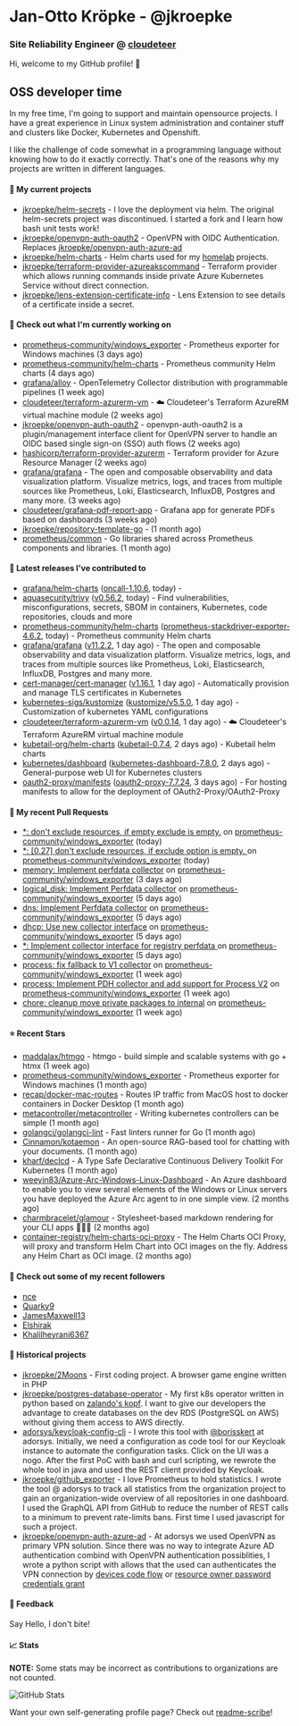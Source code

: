 # Jan-Otto Kröpke - @jkroepke
### Site Reliability Engineer @ [cloudeteer](https://cloudeteer.de/)

Hi, welcome to my GitHub profile! 👋

## OSS developer time
In my free time, I'm going to support and maintain opensource projects. I have a great experience in Linux system administration and container stuff and clusters like Docker, Kubernetes and Openshift.

I like the challenge of code somewhat in a programming language without knowing how to do it exactly correctly. That's one of the reasons why my projects are written in different languages.

#### 🌱 My current projects
- [jkroepke/helm-secrets](https://github.com/jkroepke/helm-secrets) - I love the deployment via helm. The original helm-secrets project was discontinued. I started a fork and I learn how bash unit tests work!
- [jkroepke/openvpn-auth-oauth2](https://github.com/jkroepke/openvpn-auth-oauth2) - OpenVPN with OIDC Authentication. Replaces  [jkroepke/openvpn-auth-azure-ad](https://github.com/jkroepke/openvpn-auth-azure-ad) 
- [jkroepke/helm-charts](https://github.com/jkroepke/helm-charts) - Helm charts used for my [homelab](https://github.com/jkroepke/homelab) projects.
- [jkroepke/terraform-provider-azureakscommand](https://github.com/jkroepke/terraform-provider-azureakscommand) - Terraform provider which allows running commands inside private Azure Kubernetes Service without direct connection.
- [jkroepke/lens-extension-certificate-info](https://github.com/jkroepke/lens-extension-certificate-info) - Lens Extension to see details of a certificate inside a secret.

#### 👷 Check out what I'm currently working on

- [prometheus-community/windows_exporter](https://github.com/prometheus-community/windows_exporter) - Prometheus exporter for Windows machines (3 days ago)
- [prometheus-community/helm-charts](https://github.com/prometheus-community/helm-charts) - Prometheus community Helm charts (4 days ago)
- [grafana/alloy](https://github.com/grafana/alloy) - OpenTelemetry Collector distribution with programmable pipelines (1 week ago)
- [cloudeteer/terraform-azurerm-vm](https://github.com/cloudeteer/terraform-azurerm-vm) - ☁️ Cloudeteer&#39;s Terraform AzureRM virtual machine module (2 weeks ago)
- [jkroepke/openvpn-auth-oauth2](https://github.com/jkroepke/openvpn-auth-oauth2) - openvpn-auth-oauth2 is a plugin/management interface client for OpenVPN server to handle an OIDC based single sign-on (SSO) auth flows (2 weeks ago)
- [hashicorp/terraform-provider-azurerm](https://github.com/hashicorp/terraform-provider-azurerm) - Terraform provider for Azure Resource Manager (2 weeks ago)
- [grafana/grafana](https://github.com/grafana/grafana) - The open and composable observability and data visualization platform. Visualize metrics, logs, and traces from multiple sources like Prometheus, Loki, Elasticsearch, InfluxDB, Postgres and many more.  (3 weeks ago)
- [cloudeteer/grafana-pdf-report-app](https://github.com/cloudeteer/grafana-pdf-report-app) - Grafana app for generate PDFs based on dashboards (3 weeks ago)
- [jkroepke/repository-template-go](https://github.com/jkroepke/repository-template-go) -  (1 month ago)
- [prometheus/common](https://github.com/prometheus/common) - Go libraries shared across Prometheus components and libraries. (1 month ago)

#### 🔭 Latest releases I've contributed to

- [grafana/helm-charts](https://github.com/grafana/helm-charts) ([oncall-1.10.6](https://github.com/grafana/helm-charts/releases/tag/oncall-1.10.6), today) - 
- [aquasecurity/trivy](https://github.com/aquasecurity/trivy) ([v0.56.2](https://github.com/aquasecurity/trivy/releases/tag/v0.56.2), today) - Find vulnerabilities, misconfigurations, secrets, SBOM in containers, Kubernetes, code repositories, clouds and more
- [prometheus-community/helm-charts](https://github.com/prometheus-community/helm-charts) ([prometheus-stackdriver-exporter-4.6.2](https://github.com/prometheus-community/helm-charts/releases/tag/prometheus-stackdriver-exporter-4.6.2), today) - Prometheus community Helm charts
- [grafana/grafana](https://github.com/grafana/grafana) ([v11.2.2](https://github.com/grafana/grafana/releases/tag/v11.2.2), 1 day ago) - The open and composable observability and data visualization platform. Visualize metrics, logs, and traces from multiple sources like Prometheus, Loki, Elasticsearch, InfluxDB, Postgres and many more. 
- [cert-manager/cert-manager](https://github.com/cert-manager/cert-manager) ([v1.16.1](https://github.com/cert-manager/cert-manager/releases/tag/v1.16.1), 1 day ago) - Automatically provision and manage TLS certificates in Kubernetes
- [kubernetes-sigs/kustomize](https://github.com/kubernetes-sigs/kustomize) ([kustomize/v5.5.0](https://github.com/kubernetes-sigs/kustomize/releases/tag/kustomize/v5.5.0), 1 day ago) - Customization of kubernetes YAML configurations
- [cloudeteer/terraform-azurerm-vm](https://github.com/cloudeteer/terraform-azurerm-vm) ([v0.0.14](https://github.com/cloudeteer/terraform-azurerm-vm/releases/tag/v0.0.14), 1 day ago) - ☁️ Cloudeteer&#39;s Terraform AzureRM virtual machine module
- [kubetail-org/helm-charts](https://github.com/kubetail-org/helm-charts) ([kubetail-0.7.4](https://github.com/kubetail-org/helm-charts/releases/tag/kubetail-0.7.4), 2 days ago) - Kubetail helm charts
- [kubernetes/dashboard](https://github.com/kubernetes/dashboard) ([kubernetes-dashboard-7.8.0](https://github.com/kubernetes/dashboard/releases/tag/kubernetes-dashboard-7.8.0), 2 days ago) - General-purpose web UI for Kubernetes clusters
- [oauth2-proxy/manifests](https://github.com/oauth2-proxy/manifests) ([oauth2-proxy-7.7.24](https://github.com/oauth2-proxy/manifests/releases/tag/oauth2-proxy-7.7.24), 3 days ago) - For hosting manifests to allow for the deployment of OAuth2-Proxy/OAuth2-Proxy

#### 🔨 My recent Pull Requests

- [*: don&#39;t exclude resources, if empty exclude is empty.](https://github.com/prometheus-community/windows_exporter/pull/1680) on [prometheus-community/windows_exporter](https://github.com/prometheus-community/windows_exporter) (today)
- [*: [0.27] don&#39;t exclude resources, if exclude option is empty. ](https://github.com/prometheus-community/windows_exporter/pull/1679) on [prometheus-community/windows_exporter](https://github.com/prometheus-community/windows_exporter) (today)
- [memory: Implement perfdata collector](https://github.com/prometheus-community/windows_exporter/pull/1676) on [prometheus-community/windows_exporter](https://github.com/prometheus-community/windows_exporter) (3 days ago)
- [logical_disk: Implement Perfdata collector](https://github.com/prometheus-community/windows_exporter/pull/1673) on [prometheus-community/windows_exporter](https://github.com/prometheus-community/windows_exporter) (5 days ago)
- [dns: Implement Perfdata collector](https://github.com/prometheus-community/windows_exporter/pull/1672) on [prometheus-community/windows_exporter](https://github.com/prometheus-community/windows_exporter) (5 days ago)
- [dhcp: Use new collector interface](https://github.com/prometheus-community/windows_exporter/pull/1671) on [prometheus-community/windows_exporter](https://github.com/prometheus-community/windows_exporter) (5 days ago)
- [*: Implement collector interface for registry perfdata ](https://github.com/prometheus-community/windows_exporter/pull/1670) on [prometheus-community/windows_exporter](https://github.com/prometheus-community/windows_exporter) (5 days ago)
- [process: fix fallback to V1 collector](https://github.com/prometheus-community/windows_exporter/pull/1667) on [prometheus-community/windows_exporter](https://github.com/prometheus-community/windows_exporter) (1 week ago)
- [process: Implement PDH collector and add support for Process V2](https://github.com/prometheus-community/windows_exporter/pull/1666) on [prometheus-community/windows_exporter](https://github.com/prometheus-community/windows_exporter) (1 week ago)
- [chore: cleanup move private packages to internal](https://github.com/prometheus-community/windows_exporter/pull/1665) on [prometheus-community/windows_exporter](https://github.com/prometheus-community/windows_exporter) (1 week ago)

#### ⭐ Recent Stars

- [maddalax/htmgo](https://github.com/maddalax/htmgo) - htmgo - build simple and scalable systems with go &#43; htmx (1 week ago)
- [prometheus-community/windows_exporter](https://github.com/prometheus-community/windows_exporter) - Prometheus exporter for Windows machines (1 month ago)
- [recap/docker-mac-routes](https://github.com/recap/docker-mac-routes) - Routes IP traffic from MacOS host to docker containers in Docker Desktop (1 month ago)
- [metacontroller/metacontroller](https://github.com/metacontroller/metacontroller) - Writing kubernetes controllers can be simple (1 month ago)
- [golangci/golangci-lint](https://github.com/golangci/golangci-lint) - Fast linters runner for Go (1 month ago)
- [Cinnamon/kotaemon](https://github.com/Cinnamon/kotaemon) - An open-source RAG-based tool for chatting with your documents. (1 month ago)
- [kharf/declcd](https://github.com/kharf/declcd) - A Type Safe Declarative Continuous Delivery Toolkit For Kubernetes (1 month ago)
- [weeyin83/Azure-Arc-Windows-Linux-Dashboard](https://github.com/weeyin83/Azure-Arc-Windows-Linux-Dashboard) - An Azure dashboard to enable you to view several elements of the Windows or Linux servers you have deployed the Azure Arc agent to in one simple view.  (2 months ago)
- [charmbracelet/glamour](https://github.com/charmbracelet/glamour) - Stylesheet-based markdown rendering for your CLI apps 💇🏻‍♀️ (2 months ago)
- [container-registry/helm-charts-oci-proxy](https://github.com/container-registry/helm-charts-oci-proxy) - The Helm Charts OCI Proxy, will proxy and transform Helm Chart into OCI images on the fly. Address any Helm Chart as OCI image.  (2 months ago)

#### 👯 Check out some of my recent followers

- [nce](https://github.com/nce)
- [Quarky9](https://github.com/Quarky9)
- [JamesMaxwell13](https://github.com/JamesMaxwell13)
- [Elshirak](https://github.com/Elshirak)
- [Khalilheyrani6367](https://github.com/Khalilheyrani6367)

#### 📜 Historical projects
- [jkroepke/2Moons](https://github.com/jkroepke/2Moons) - First coding project. A browser game engine written in PHP
- [jkroepke/postgres-database-operator](https://github.com/jkroepke/postgres-database-operator) - My first k8s operator written in python based on [zalando's kopf](https://github.com/zalando-incubator/kopf). I want to give our developers the advantage to create databases on the dev RDS (PostgreSQL on AWS) without giving them access to AWS directly.
- [adorsys/keycloak-config-cli](https://github.com/adorsys/keycloak-config-cli) - I wrote this tool with [@borisskert](https://github.com/borisskert) at adorsys. Initially, we need a configuration as code tool for our Keycloak instance to automate the configuration tasks. Click on the UI was a nogo. After the first PoC with bash and curl scripting, we rewrote the whole tool in java and used the REST client provided by Keycloak.
- [jkroepke/github_exporter](https://github.com/jkroepke/github_exporter) - I love Prometheus to hold statistics. I wrote the tool @ adorsys to track all statistics from the organization project to gain an organization-wide overview of all repositories in one dashboard. I used the GraphQL API from GitHub to reduce the number of REST calls to a minimum to prevent rate-limits bans. First time I used javascript for such a project.
- [jkroepke/openvpn-auth-azure-ad](https://github.com/jkroepke/openvpn-auth-azure-ad) - At adorsys we used OpenVPN as primary VPN solution. Since there was no way to integrate Azure AD authentication combind with OpenVPN authentication possiblities, I wrote a python script with allows that the used can authenticates the VPN connection by [devices code flow](https://docs.microsoft.com/en-us/azure/active-directory/develop/v2-oauth2-device-code) or [resource owner password credentials grant](https://docs.microsoft.com/en-us/azure/active-directory/develop/v2-oauth-ropc)

#### 💬 Feedback

Say Hello, I don't bite!

#### 📈 Stats

**NOTE:** Some stats may be incorrect as contributions to organizations
are not counted.

![GitHub Stats](https://github-readme-stats.vercel.app/api?username=jkroepke&count_private=false&theme=tokyonight&show_icons=true)

Want your own self-generating profile page? Check out [readme-scribe](https://github.com/muesli/readme-scribe)!
